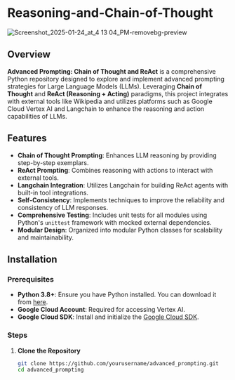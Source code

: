 # Reasoning-and-Chain-of-Thought

![Screenshot_2025-01-24_at_4 13 04_PM-removebg-preview](https://github.com/user-attachments/assets/e09281eb-741d-4fa6-a331-a6a587d49fe9)

## Overview

**Advanced Prompting: Chain of Thought and ReAct** is a comprehensive Python repository designed to explore and implement advanced prompting strategies for Large Language Models (LLMs). Leveraging **Chain of Thought** and **ReAct (Reasoning + Acting)** paradigms, this project integrates with external tools like Wikipedia and utilizes platforms such as Google Cloud Vertex AI and Langchain to enhance the reasoning and action capabilities of LLMs.

## Features

- **Chain of Thought Prompting**: Enhances LLM reasoning by providing step-by-step exemplars.
- **ReAct Prompting**: Combines reasoning with actions to interact with external tools.
- **Langchain Integration**: Utilizes Langchain for building ReAct agents with built-in tool integrations.
- **Self-Consistency**: Implements techniques to improve the reliability and consistency of LLM responses.
- **Comprehensive Testing**: Includes unit tests for all modules using Python's `unittest` framework with mocked external dependencies.
- **Modular Design**: Organized into modular Python classes for scalability and maintainability.

## Installation

### Prerequisites

- **Python 3.8+**: Ensure you have Python installed. You can download it from [here](https://www.python.org/downloads/).
- **Google Cloud Account**: Required for accessing Vertex AI.
- **Google Cloud SDK**: Install and initialize the [Google Cloud SDK](https://cloud.google.com/sdk/docs/install).

### Steps

1. **Clone the Repository**

   ```bash
   git clone https://github.com/yourusername/advanced_prompting.git
   cd advanced_prompting
   ```
